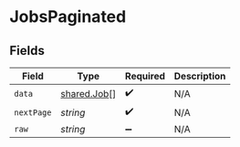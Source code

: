 # JobsPaginated


## Fields

| Field                                      | Type                                       | Required                                   | Description                                |
| ------------------------------------------ | ------------------------------------------ | ------------------------------------------ | ------------------------------------------ |
| `data`                                     | [shared.Job](../../models/shared/job.md)[] | :heavy_check_mark:                         | N/A                                        |
| `nextPage`                                 | *string*                                   | :heavy_check_mark:                         | N/A                                        |
| `raw`                                      | *string*                                   | :heavy_minus_sign:                         | N/A                                        |